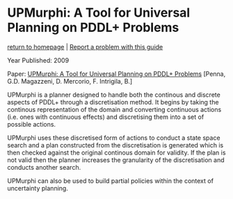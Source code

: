 # UPMurphi: A Tool for Universal Planning on PDDL+ Problems
[return to homepage](../../../readme.md) | [Report a problem with this guide](https://github.com/nergmada/pddl-reference/issues/new/choose)

Year Published: 2009

Paper: [UPMurphi: A Tool for Universal Planning on PDDL+ Problems](https://pdfs.semanticscholar.org/5721/1105c867c070d81245fd9fa721f00ce3d0f4.pdf) [Penna, G.D. Magazzeni, D. Mercorio, F. Intrigila, B.]

UPMurphi is a planner designed to handle both the continous and discrete aspects of PDDL+ through a discretisation method. It begins by taking the continous representation of the domain and converting continuous actions (i.e. ones with continuous effects) and discretising them into a set of possible actions.

UPMurphi uses these discretised form of actions to conduct a state space search and a plan constructed from the discretisation is generated which is then checked against the original continous domain for validity. If the plan is not valid then the planner increases the granularity of the discretisation and conducts another search.

UPMurphi can also be used to build partial policies within the context of uncertainty planning. 

